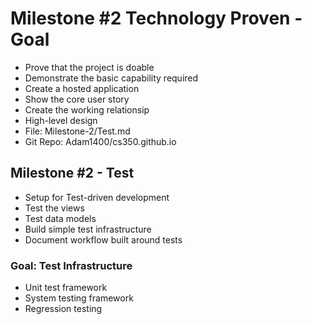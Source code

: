 
# Milestone #2 Technology Proven - Goal

* Prove that the project is doable
* Demonstrate the basic capability required
* Create a hosted application
* Show the core user story
* Create the working relationsip
* High-level design
* File: Milestone-2/Test.md
* Git Repo: Adam1400/cs350.github.io

## Milestone #2 - Test

* Setup for Test-driven development
* Test the views
* Test data models
* Build simple test infrastructure
* Document workflow built around tests

### Goal: Test Infrastructure

* Unit test framework
* System testing framework
* Regression testing
